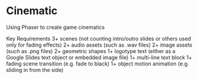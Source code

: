 # Cinematic
Using Phaser to create game cinematics

Key Requirements
3+ scenes (not counting intro/outro slides or others used only for  fading effects)
2+ audio assets (such as .wav files)
2+ image assets (such as .png files)
2+ geometric shapes
1+ logotype text (either as a Google Slides text object or embedded image file)
1+ multi-line text block
1+ fading scene transition (e.g. fade to black)
1+ object motion animation (e.g. sliding in from the side)